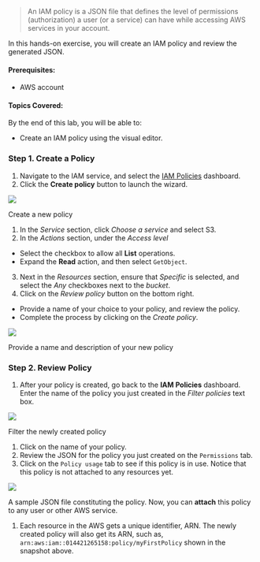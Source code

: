 > An IAM policy is a JSON file that defines the level of permissions (authorization) a user (or a service) can have while accessing AWS services in your account.

In this hands-on exercise, you will create an IAM policy and review the generated JSON.

#### Prerequisites:

* AWS account

#### Topics Covered:

By the end of this lab, you will be able to:

* Create an IAM policy using the visual editor.

### Step 1\. Create a Policy

1. Navigate to the IAM service, and select the [IAM Policies](https://console.aws.amazon.com/iam/home#/policies) dashboard.
2. Click the **Create policy** button to launch the wizard.

![](https://video.udacity-data.com/topher/2020/December/5fe34180_screenshot-2020-12-23-at-6.04.47-pm/screenshot-2020-12-23-at-6.04.47-pm.png)

Create a new policy

1. In the _Service_ section, click _Choose a service_ and select S3\.
2. In the _Actions_ section, under the _Access level_
  * Select the checkbox to allow all **List** operations.
  * Expand the **Read** action, and then select `GetObject`.
3. Next in the _Resources_ section, ensure that _Specific_ is selected, and select the _Any_ checkboxes next to the _bucket_.
4. Click on the _Review policy_ button on the bottom right.
  * Provide a name of your choice to your policy, and review the policy.
  * Complete the process by clicking on the _Create policy_.

![](https://video.udacity-data.com/topher/2020/December/5fe34202_screenshot-2020-12-23-at-6.12.58-pm/screenshot-2020-12-23-at-6.12.58-pm.png)

Provide a name and description of your new policy

### Step 2\. Review Policy

1. After your policy is created, go back to the **IAM Policies** dashboard. Enter the name of the policy you just created in the _Filter policies_ text box.

![](https://video.udacity-data.com/topher/2020/December/5fe3427e_screenshot-2020-12-23-at-6.14.36-pm/screenshot-2020-12-23-at-6.14.36-pm.png)

Filter the newly created policy

1. Click on the name of your policy.
2. Review the JSON for the policy you just created on the `Permissions` tab.
3. Click on the `Policy usage` tab to see if this policy is in use. Notice that this policy is not attached to any resources yet.

![](https://video.udacity-data.com/topher/2020/December/5fe342d8_screenshot-2020-12-23-at-6.18.26-pm/screenshot-2020-12-23-at-6.18.26-pm.png)

A sample JSON file constituting the policy. Now, you can **attach** this policy to any user or other AWS service.

1. Each resource in the AWS gets a unique identifier, ARN. The newly created policy will also get its ARN, such as, `arn:aws:iam::014421265158:policy/myFirstPolicy` shown in the snapshot above.